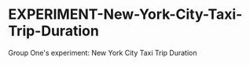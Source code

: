# EXPERIMENT-New-York-City-Taxi-Trip-Duration
Group One's experiment: New York City Taxi Trip Duration
